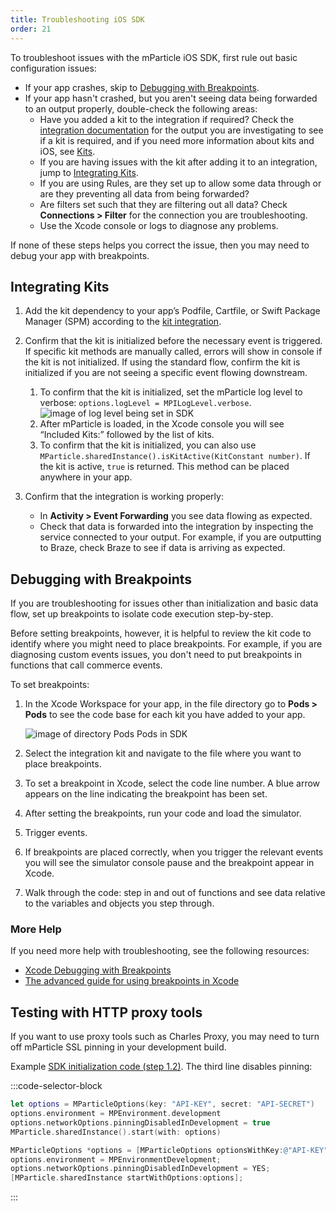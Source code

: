 ```yaml
---
title: Troubleshooting iOS SDK
order: 21
---
```


To troubleshoot issues with the mParticle iOS SDK, first rule out basic configuration issues:

* If your app crashes, skip to [Debugging with Breakpoints](#debugging-with-breakpoints).
* If your app hasn't crashed, but you aren't seeing data being forwarded to an output properly, double-check the following areas:
  * Have you added a kit to the integration if required? Check the [integration documentation](/integrations) for the output you are investigating to see if a kit is required, and if you need more information about kits and iOS, see [Kits](/developers/sdk/ios/kits/). 
  * If you are having issues with the kit after adding it to an integration, jump to [Integrating Kits](#integrating-kits).
  * If you are using Rules, are they set up to allow some data through or are they preventing all data from being forwarded?
  * Are filters set such that they are filtering out all data? Check **Connections > Filter** for the connection you are troubleshooting.
  * Use the Xcode console or logs to diagnose any problems.

If none of these steps helps you correct the issue, then you may need to debug your app with breakpoints.

## Integrating Kits

1. Add the kit dependency to your app’s Podfile, Cartfile, or Swift Package Manager (SPM) according to the [kit integration](https://github.com/mparticle-integrations).
2. Confirm that the kit is initialized before the necessary event is triggered. If specific kit methods are manually called, errors will show in console if the kit is not initialized. If using the standard flow, confirm the kit is initialized if you are not seeing a specific event flowing downstream.
    1. To confirm that the kit is initialized, set the mParticle log level to verbose:
    `options.logLevel = MPILogLevel.verbose`.
    ![image of log level being set in SDK](/images/sdk/ios-trouble1.png)
    1. After mParticle is loaded, in the Xcode console you will see “Included Kits:” followed by the list of kits.
    2. To confirm that the kit is initialized, you can also use `MParticle.sharedInstance().isKitActive(KitConstant number)`. If the kit is active, `true` is returned. This method can be placed anywhere in your app.

3. Confirm that the integration is working properly:
   * In **Activity > Event Forwarding** you see data flowing as expected. 
   * Check that data is forwarded into the integration by inspecting the service connected to your output. For example, if you are outputting to Braze, check Braze to see if data is arriving as expected.

## Debugging with Breakpoints

If you are troubleshooting for issues other than initialization and basic data flow, set up breakpoints to isolate code execution step-by-step. 

Before setting breakpoints, however, it is helpful to review the kit code to identify where you might need to place breakpoints. For example, if you are diagnosing custom events issues, you don't need to put breakpoints in functions that call commerce events. 

To set breakpoints:

1. In the Xcode Workspace for your app, in the file directory go to **Pods > Pods** to see the code base for each kit you have added to your app.
   
   ![image of directory Pods Pods in SDK](/images/sdk/ios-trouble2.png)
2. Select the integration kit and navigate to the file where you want to place breakpoints.
3. To set a breakpoint in Xcode, select the code line number. A blue arrow appears on the line indicating the breakpoint has been set.
4. After setting the breakpoints, run your code and load the simulator. 
5. Trigger events. 
6. If breakpoints are placed correctly, when you trigger the relevant events you will see the simulator console pause and the breakpoint appear in Xcode.
7. Walk through the code: step in and out of functions and see data relative to the variables and objects you step through. 

### More Help

If you need more help with troubleshooting, see the following resources:

* [Xcode Debugging with Breakpoints](https://medium.com/yay-its-erica/xcode-debugging-with-breakpoints-for-beginners-5b0d0a39d711)
* [The advanced guide for using breakpoints in Xcode](https://www.bugsee.com/blog/advanced-guide-using-breakpoints-xcode/)

## Testing with HTTP proxy tools

If you want to use proxy tools such as Charles Proxy, you may need to turn off mParticle SSL pinning in your development build. 

Example [SDK initialization code (step 1.2)](/developers/tutorials/ios/create-input). The third line disables pinning:

:::code-selector-block
```swift
let options = MParticleOptions(key: "API-KEY", secret: "API-SECRET")
options.environment = MPEnvironment.development
options.networkOptions.pinningDisabledInDevelopment = true
MParticle.sharedInstance().start(with: options)
```
```objectivec
MParticleOptions *options = [MParticleOptions optionsWithKey:@"API-KEY" secret:@"API-SECRET"];
options.environment = MPEnvironmentDevelopment;
options.networkOptions.pinningDisabledInDevelopment = YES;
[MParticle.sharedInstance startWithOptions:options];
```
:::
